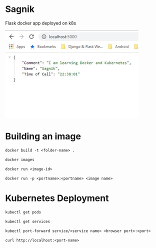 # Sagnik
Flask docker app deployed on k8s

![alt text](https://github.com/Dockube-Project5/Sagnik/blob/master/Flaskapp_screenshot.JPG)

# Building an image
```
docker build -t <folder-name> .
```
```
docker images
```
```
docker run <image-id>
```
```
docker run -p <portname>:<portname> <image name>
```

# Kubernetes Deployment
```
kubectl get pods
```
```
kubectl get services
```
```
kubectl port-forward service/<service name> <browser port>:<port>
```
```
curl http://localhost:<port-name>
```

